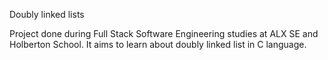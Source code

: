 Doubly linked lists


Project done during Full Stack Software Engineering studies at ALX SE and Holberton School. It aims to learn about doubly linked list in C language.
